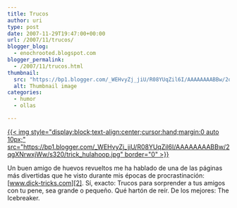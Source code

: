 ```yaml
---
title: Trucos
author: uri
type: post
date: 2007-11-29T19:47:00+00:00
url: /2007/11/trucos/
blogger_blog:
  - enochrooted.blogspot.com
blogger_permalink:
  - /2007/11/trucos.html
thumbnail:
  src: "https://bp1.blogger.com/_WEHvyZj_jiU/R08YUqZil6I/AAAAAAAABBw/2qgXNrwxjWw/s320/trick_hulahoop.jpg"
  alt: Thumbnail image
categories:
  - humor
  - ollas

---
```

[{{< img style="display:block;text-align:center;cursor:hand;margin:0 auto 10px;" src="https://bp1.blogger.com/_WEHvyZj_jiU/R08YUqZil6I/AAAAAAAABBw/2qgXNrwxjWw/s320/trick_hulahoop.jpg" border="0" >}}][1]

Un buen amigo de huevos revueltos me ha hablado de una de las páginas más divertidas que he visto durante mis épocas de procrastinación: [www.dick-tricks.com][2]. Sí, exacto: Trucos para sorprender a tus amigos con tu pene, sea grande o pequeño. Qué hartón de reír. De los mejores: The Icebreaker.

 [1]: https://bp1.blogger.com/_WEHvyZj_jiU/R08YUqZil6I/AAAAAAAABBw/2qgXNrwxjWw/s1600-h/trick_hulahoop.jpg
 [2]: https://www.dick-tricks.com